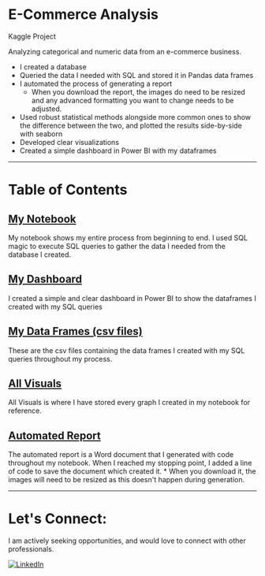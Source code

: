 # E-Commerce Analysis
Kaggle Project

Analyzing categorical and numeric data from an e-commerce business.

* I created a database
* Queried the data I needed with SQL and stored it in Pandas data frames
* I automated the process of generating a report
    * When you download the report, the images do need to be resized and any advanced formatting you want to change needs to be adjusted.
* Used robust statistical methods alongside more common ones to show the difference between the two, and plotted the results side-by-side with seaborn
* Developed clear visualizations
* Created a simple dashboard in Power BI with my dataframes
***
# Table of Contents
## [My Notebook](https://github.com/therealchriswoodward/e-commerce-analysis/blob/main/Notebook.ipynb)

My notebook shows my entire process from beginning to end. I used SQL magic to execute SQL queries to gather the data I needed from the database I created.

## [My Dashboard](https://github.com/therealchriswoodward/e-commerce-analysis/tree/main/Dashboard%20Screenshots)

I created a simple and clear dashboard in Power BI to show the dataframes I created with my SQL queries

## [My Data Frames (csv files)](https://github.com/therealchriswoodward/e-commerce-analysis/tree/main/My%20Data%20Frames)

These are the csv files containing the data frames I created with my SQL queries throughout my process.

## [All Visuals](https://github.com/therealchriswoodward/e-commerce-analysis/tree/main/All%20Visuals)

All Visuals is where I have stored every graph I created in my notebook for reference.

## [Automated Report](https://github.com/therealchriswoodward/e-commerce-analysis/blob/main/REPORT.docx)

The automated report is a Word document that I generated with code throughout my notebook. When I reached my stopping point, I added a line of code to save the document which created it. * When you download it, the images will need to be resized as this doesn't happen during generation.

***

# Let's Connect:
I am actively seeking opportunities, and would love to connect with other professionals.

[![LinkedIn](https://img.shields.io/badge/LinkedIn-blue?logo=linkedin&logoColor=white&style=for-the-badge)](https://www.linkedin.com/in/christopher-woodward-b24b43316/)
